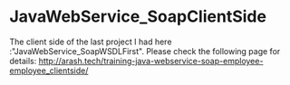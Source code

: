 # JavaWebService_SoapClientSide
The client side of the last project I had here :"JavaWebService_SoapWSDLFirst".
Please check the following page for details: http://arash.tech/training-java-webservice-soap-employee-employee_clientside/
